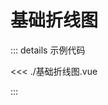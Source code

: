 <script setup>
import { defineAsyncComponent } from 'vue';
const DemoComponent = defineAsyncComponent(() => import('./基础折线图.vue'));
</script>

# 基础折线图

<ClientOnly>
  <DemoComponent />
</ClientOnly>

::: details 示例代码

<<< ./基础折线图.vue

:::